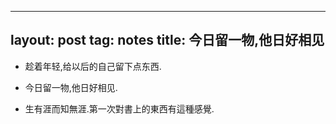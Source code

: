 ---
layout: post
tag: notes
title: 今日留一物,他日好相见
----

*  趁着年轻,给以后的自己留下点东西.
*  今日留一物,他日好相见.

*  生有涯而知無涯.第一次對書上的東西有這種感覺.
